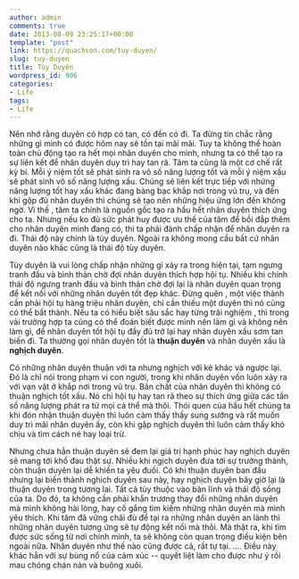 ```yaml
---
author: admin
comments: true
date: 2013-08-09 23:25:17+00:00
template: "post"
link: https://quachson.com/tuy-duyen/
slug: tuy-duyen
title: Tùy Duyên
wordpress_id: 906
categories:
- Life
tags:
- Life
---
```


Nên nhớ rằng duyên có hợp có tan, có đến có đi. Ta đừng tin chắc rằng những gì mình có được hôm nay sẽ tồn tại mãi mãi. Tuy ta không thể hoàn toàn chủ động tạo ra hết mọi nhân duyên cho mình, nhưng ta có thể tạo ra sự liên kết để nhân duyên duy trì hay tan rã. Tâm ta cũng là một cơ chế rất kỳ bí. Mỗi ý niệm tốt sẽ phát sinh ra vô số năng lượng tốt và mỗi ý niệm xấu sẽ phát sinh vô số năng lượng xấu. Chúng sẽ liên kết trực tiếp với nhứng năng lượng tốt hay xấu khác đang bàng bạc khắp nơi trong vũ trụ, và đến khi gộp đủ nhân duyên thì chúng sẽ tạo nên những hiệu ứng lớn đến không ngờ. Vì thế , tâm ta chính là nguồn gốc tạo ra hầu hết nhân duyên thích ứng cho ta. Nhưng nếu ko đủ sức phát huy được ưu thế của tâm để bồi đắp thêm cho nhân duyên mình đang có, thì ta phải đành chấp nhận để nhân duyên ra đi. Thái độ này chính là tùy duyên. Ngoài ra không mong cầu bất cứ nhân duyên nào khác cũng là thái độ tùy duyên.

Tùy duyên là vui lòng chấp nhận những gì xảy ra trong hiện tại, tạm ngưng tranh đầu và bình thản chờ đợi nhân duyên thích hợp hội tụ. Nhiều khi chính thái độ ngưng tranh đấu và bình thản chờ đợi lại là nhân duyên quan trọng để kết nối với những nhân duyên tốt đẹp khác. Đừng quên , một việc thành cần phải hội tụ hàng triệu nhân duyên, chỉ cần thiếu một duyên thì nó cũng có thể bất thành. Nếu ta có hiểu biết sâu sắc hay từng trãi nghiệm , thì trong vài trường hợp ta cũng có thể đoán biết được mình nên làm gì và không nên làm gì, để nhân duyên tốt hội tụ đầy đủ trở lại hay nhân duyên xấu sơm tan biến đi. Ta thường gọi nhân duyên tốt là **thuận duyên** và nhân duyên xấu là **nghịch duyên**.

Có những nhân duyên thuận với ta nhưng nghịch với kẻ khác và ngược lại. Đó là chỉ nói trong phạm vi con người, trong khi nhân duyên vốn luôn xảy ra với vạn vật ở khắp nơi trong vũ trụ. Bản chất của nhân duyên thì không có thuận nghịch tốt xấu. Nó chỉ hội tụ hay tan rã theo sự thích ứng giữa các tần số năng lượng phát ra từ mọi cá thể mà thôi. Thói quen của hầu hết chúng ta khi đón nhận thuận duyên thì luôn cảm thấy thấy sung sướng và rất muốn duy trì mãi nhân duyên ấy, còn khi gặp nghịch duyên thì luôn cảm thấy khó chịu và tìm cách né hay loại trừ.

Nhưng chưa hẳn thuận duyên sẽ đem lại giá trị hạnh phúc hay nghịch duyên sẽ mang tới khổ đau thật sự. Nhiều khi ngịch duyên đưa tới sự trưởng thành, còn thuận duyên lại dễ khiến ta yêu đuối. Có khi thuận duyên ban đầu nhưng lại biến thành nghich duyên sau này, hay nghịch duyện bây giờ lại là thuận duyên trong tương lai. Tất cả tùy thuộc vào bản lĩnh và thái độ sống của ta. Do đó, ta không cần phải khẩn trương thay đổi những nhân duyên mà mình không hài lòng, hay cố gắng tìm kiếm những nhân duyên mà mình yêu thích. Khi tâm đã vững chãi đủ để tại ra những nhân duyên an lành thì những nhân duyên tương ứng sẽ tự động kết nối mà thôi. Mà thật ra, khi tìm được sức sống từ nơi chính mình, ta sẽ không còn quan trọng điều kiện bên ngoài nữa. Nhân duyên như thế nào cũng được cả, rất tự tại. .... Điều này khác hẳn với sự bùng nổ của cảm xúc -- quyết liệt làm cho được như ý rồi mau chóng chán nản và buông xuôi.
